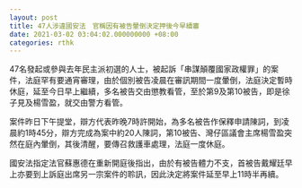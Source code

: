 ```yaml
---
layout: post
title: 47人涉違國安法　官稱因有被告暈倒決定押後今早續審
date: 2021-03-02 03:04:02.000000000 +08:00
categories: rthk
---
```


47名發起或參與去年民主派初選的人士，被起訴「串謀顛覆國家政權罪」的案件，法庭罕有要通宵審理，由於個別被告凌晨在審訊期間一度暈倒，法庭決定暫時休庭，延至今日早上繼續，多名被告交由懲教看管，至於第9及第10被告，即是徐子見及楊雪盈，就交由警方看管。

案件昨日下午提堂，辯方代表昨晚7時許開始，為多名被告作保釋申請陳詞，到凌晨約1時45分，辯方完成為案中約20人陳詞，第10被告、灣仔區議會主席楊雪盈突然在庭內暈倒，其後清醒，要傳召救護車處理，法庭一度休庭。

國安法指定法官蘇惠德在重新開庭後指出，由於有被告體力不支，首被告戴耀廷早上亦要到上訴庭出席另一宗案件的聆訊，因此決定將案件延至早上11時半再續。
